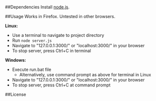 ##Dependencies
Install [node.js][node].

[node]: https://nodejs.org/

##Usage
Works in Firefox. Untested in other browsers.

**Linux:**
- Use a terminal to navigate to project directory
- Run `node server.js`
- Navigate to "127.0.0.1:3000/" or "localhost:3000/" in your browser
- To stop server, press Ctrl+C in terminal

**Windows:**
- Execute run.bat file
  - Alternatively, use command prompt as above for terminal in Linux
- Navigate to "127.0.0.1:3000/" or "localhost:3000/" in your browser
- To stop server, press Ctrl+C at command prompt

##License

